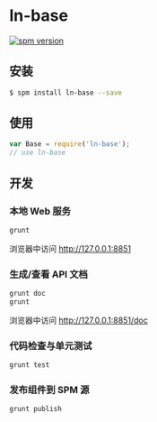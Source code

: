 # ln-base

[![spm version](http://spmjs.io/badge/ln-base)](http://spmjs.io/package/ln-base)

> 

## 安装

```bash
$ spm install ln-base --save
```

## 使用

```js
var Base = require('ln-base');
// use ln-base
```
## 开发

### 本地 Web 服务

```bash
grunt
```

浏览器中访问 http://127.0.0.1:8851

### 生成/查看 API 文档

```bash
grunt doc
grunt
```

浏览器中访问 http://127.0.0.1:8851/doc

### 代码检查与单元测试

```bash
grunt test
```

### 发布组件到 SPM 源

```bash
grunt publish
```
